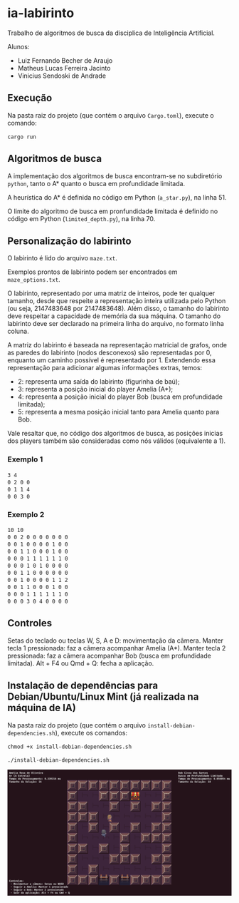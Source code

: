 # ia-labirinto

Trabalho de algoritmos de busca da disciplica de Inteligência Artificial.

Alunos:
* Luiz Fernando Becher de Araujo
* Matheus Lucas Ferreira Jacinto
* Vinicius Sendoski de Andrade

## Execução

Na pasta raiz do projeto (que contém o arquivo `Cargo.toml`), execute o comando:

```
cargo run
```

## Algoritmos de busca

A implementação dos algoritmos de busca encontram-se no subdiretório `python`, tanto o A* quanto o busca em profundidade limitada.

A heurística do A* é definida no código em Python (`a_star.py`), na linha 51.

O limite do algoritmo de busca em pronfundidade limitada é definido no código em Python (`limited_depth.py`), na linha 70.

## Personalização do labirinto

O labirinto é lido do arquivo `maze.txt`.

Exemplos prontos de labirinto podem ser encontrados em `maze_options.txt`.

O labirinto, representado por uma matriz de inteiros, pode ter qualquer tamanho, desde que respeite a representação inteira utilizada pelo Python (ou seja, 2147483648 por 2147483648). Além disso, o tamanho do labirinto deve respeitar a capacidade de memória da sua máquina. O tamanho do labirinto deve ser declarado na primeira linha do arquivo, no formato linha coluna.

A matriz do labirinto é baseada na representação matricial de grafos, onde as paredes do labirinto (nodos desconexos) são representadas por 0, enquanto um caminho possível é representado por 1. Extendendo essa representação para adicionar algumas informações extras, temos:

* 2: representa uma saída do labirinto (figurinha de baú);
* 3: representa a posição inicial do player Amelia (A*);
* 4: representa a posição inicial do player Bob (busca em profundidade limitada);
* 5: representa a mesma posição inicial tanto para Amelia quanto para Bob.

Vale resaltar que, no código dos algoritmos de busca, as posições inicias dos players também são consideradas como nós válidos (equivalente a 1).

### Exemplo 1

```
3 4
0 2 0 0
0 1 1 4
0 0 3 0
```

### Exemplo 2
```
10 10
0 0 2 0 0 0 0 0 0 0
0 0 1 0 0 0 0 1 0 0
0 0 1 1 0 0 0 1 0 0
0 0 0 1 1 1 1 1 1 0
0 0 0 1 0 1 0 0 0 0 
0 0 1 1 0 0 0 0 0 0
0 0 1 0 0 0 0 1 1 2
0 0 1 1 0 0 0 1 0 0
0 0 0 1 1 1 1 1 1 0
0 0 0 3 0 4 0 0 0 0
```

## Controles

Setas do teclado ou teclas W, S, A e D: movimentação da câmera. Manter tecla 1 pressionada: faz a câmera acompanhar Amelia (A*). Manter tecla 2 pressionada: faz a câmera acompanhar Bob (busca em profundidade limitada). Alt + F4 ou Qmd + Q: fecha a aplicação.

## Instalação de dependências para Debian/Ubuntu/Linux Mint (já realizada na máquina de IA)

Na pasta raiz do projeto (que contém o arquivo `install-debian-dependencies.sh`), execute os comandos:

```
chmod +x install-debian-dependencies.sh
```

```
./install-debian-dependencies.sh
```

![Texto Alternativo](https://github.com/lbecher/ia-labirinto/blob/master/Trabalho_IA.png)
